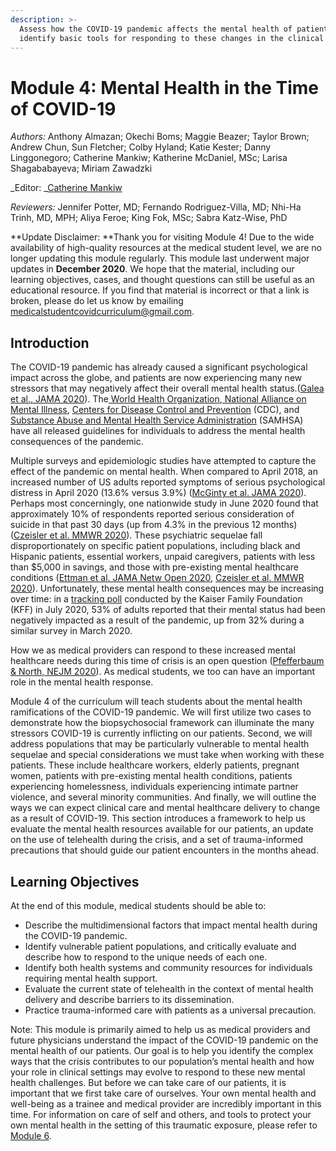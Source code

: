 ```yaml
---
description: >-
  Assess how the COVID-19 pandemic affects the mental health of patients and
  identify basic tools for responding to these changes in the clinical setting.
---
```


# Module 4: Mental Health in the Time of COVID-19

_Authors:_ Anthony Almazan; Okechi Boms; Maggie Beazer; Taylor Brown; Andrew Chun, Sun Fletcher; Colby Hyland; Katie Kester; Danny Linggonegoro; Catherine Mankiw; Katherine McDaniel, MSc; Larisa Shagababayeva; Miriam Zawadzki

_Editor: _[Catherine Mankiw](mailto:catherine\_mankiw@hms.harvard.edu)

_Reviewers:_ Jennifer Potter, MD; Fernando Rodriguez-Villa, MD; Nhi-Ha Trinh, MD, MPH; Aliya Feroe; King Fok, MSc; Sabra Katz-Wise, PhD



**Update Disclaimer: **Thank you for visiting Module 4! Due to the wide availability of high-quality resources at the medical student level, we are no longer updating this module regularly. This module last underwent major updates in **December 2020**. We hope that the material, including our learning objectives, cases, and thought questions can still be useful as an educational resource. If you find that material is incorrect or that a link is broken, please do let us know by emailing [medicalstudentcovidcurriculum@gmail.com](mailto:medicalstudentcovidcurriculum@gmail.com).&#x20;

## Introduction

The COVID-19 pandemic has already caused a significant psychological impact across the globe, and patients are now experiencing many new stressors that may negatively affect their overall mental health status.([Galea et al., JAMA 2020](https://jamanetwork.com/journals/jamainternalmedicine/fullarticle/2764404)). The[ World Health Organization](https://www.who.int/docs/default-source/coronaviruse/mental-health-considerations.pdf),[ National Alliance on Mental Illness](https://www.nami.org/covid-19-guide), [Centers for Disease Control and Prevention](https://www.cdc.gov/coronavirus/2019-ncov/daily-life-coping/managing-stress-anxiety.html) (CDC), and[ Substance Abuse and Mental Health Service Administration](https://www.samhsa.gov/coronavirus) (SAMHSA) have all released guidelines for individuals to address the mental health consequences of the pandemic.

Multiple surveys and epidemiologic studies have attempted to capture the effect of the pandemic on mental health. When compared to April 2018, an increased number of US adults reported symptoms of serious psychological distress in April 2020 (13.6% versus 3.9%) ([McGinty et al. JAMA 2020](https://jamanetwork.com/journals/jama/article-abstract/2766941)). Perhaps most concerningly, one nationwide study in June 2020 found that approximately 10% of respondents reported serious consideration of suicide in that past 30 days (up from 4.3% in the previous 12 months) ([Czeisler et al. MMWR 2020](https://www.ncbi.nlm.nih.gov/pmc/articles/PMC7440121/#R6)). These psychiatric sequelae fall disproportionately on specific patient populations, including black and Hispanic patients, essential workers, unpaid caregivers, patients with less than $5,000 in savings, and those with pre-existing mental healthcare conditions ([Ettman et al. JAMA Netw Open 2020](https://jamanetwork.com/journals/jamanetworkopen/article-abstract/2770146), [Czeisler et al. MMWR 2020](https://www.ncbi.nlm.nih.gov/pmc/articles/PMC7440121/#R6)). Unfortunately, these mental health consequences may be increasing over time: in a [tracking poll](https://www.kff.org/coronavirus-covid-19/issue-brief/the-implications-of-covid-19-for-mental-health-and-substance-use/) conducted by the Kaiser Family Foundation (KFF) in July 2020, 53% of adults reported that their mental status had been negatively impacted as a result of the pandemic, up from 32% during a similar survey in March 2020.&#x20;

How we as medical providers can respond to these increased mental healthcare needs during this time of crisis is an open question ([Pfefferbaum & North, NEJM 2020](https://www.nejm.org/doi/full/10.1056/NEJMp2008017?query=recirc\_top\_ribbon\_article\_3)). As medical students, we too can have an important role in the mental health response.&#x20;

Module 4 of the curriculum will teach students about the mental health ramifications of the COVID-19 pandemic. We will first utilize two cases to demonstrate how the biopsychosocial framework can illuminate the many stressors COVID-19 is currently inflicting on our patients. Second, we will address populations that may be particularly vulnerable to mental health sequelae and special considerations we must take when working with these patients. These include healthcare workers, elderly patients, pregnant women, patients with pre-existing mental health conditions, patients experiencing homelessness, individuals experiencing intimate partner violence, and several minority communities. And finally, we will outline the ways we can expect clinical care and mental healthcare delivery to change as a result of COVID-19. This section introduces a framework to help us evaluate the mental health resources available for our patients, an update on the use of telehealth during the crisis, and a set of trauma-informed precautions that should guide our patient encounters in the months ahead.

## Learning Objectives

At the end of this module, medical students should be able to:&#x20;

* Describe the multidimensional factors that impact mental health during the COVID-19 pandemic.
* Identify vulnerable patient populations, and critically evaluate and describe how to respond to the unique needs of each one.&#x20;
* Identify both health systems and community resources for individuals requiring mental health support.
* Evaluate the current state of telehealth in the context of mental health delivery and describe barriers to its dissemination.
* Practice trauma-informed care with patients as a universal precaution.

Note: This module is primarily aimed to help us as medical providers and future physicians understand the impact of the COVID-19 pandemic on the mental health of our patients. Our goal is to help you identify the complex ways that the crisis contributes to our population’s mental health and how your role in clinical settings may evolve to respond to these new mental health challenges. But before we can take care of our patients, it is important that we first take care of ourselves. Your own mental health and well-being as a trainee and medical provider are incredibly important in this time. For information on care of self and others, and tools to protect your own mental health in the setting of this traumatic exposure, please refer to [Module 6](https://curriculum.covidstudentresponse.org/module-6-training-for-clinical-roles/care-for-self-and-others-during-crisis).
